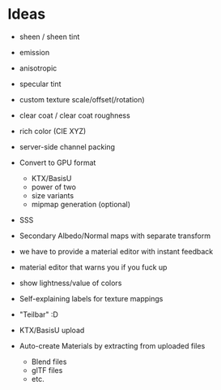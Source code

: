# Ideas

- sheen / sheen tint
- emission
- anisotropic
- specular tint

- custom texture scale/offset(/rotation)

- clear coat / clear coat roughness
- rich color (CIE XYZ)

- server-side channel packing
- Convert to GPU format
  - KTX/BasisU
  - power of two
  - size variants
  - mipmap generation (optional)

- SSS
- Secondary Albedo/Normal maps with separate transform

- we have to provide a material editor with instant feedback
- material editor that warns you if you fuck up
- show lightness/value of colors
- Self-explaining labels for texture mappings
- "Teilbar" :D

- KTX/BasisU upload

- Auto-create Materials by extracting from uploaded files
  - Blend files
  - glTF files
  - etc.

